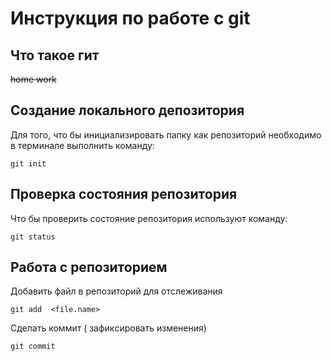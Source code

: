 # **Инструкция по работе с git**

## Что такое гит ##

~~home work~~

## Создание локального депозитория

Для того, что бы инициализировать папку как репозиторий необходимо в терминале выполнить команду:

    git init

## Проверка состояния репозитория

Что бы проверить состояние репозитория используют
команду: 

    git status

 ## Работа с репозиторием

 Добавить файл в репозиторий для отcлеживания

    git add  <file.name>

Сделать коммит ( зафикcировать изменения)

    git commit



